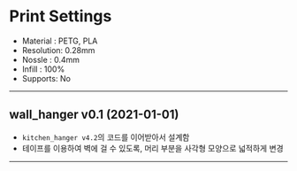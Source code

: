 # Print Settings

- Material : PETG, PLA
- Resolution: 0.28mm
- Nossle : 0.4mm
- Infill : 100%
- Supports: No

---

## wall_hanger v0.1 (2021-01-01)

- `kitchen_hanger v4.2`의 코드를 이어받아서 설계함
- 테이프를 이용하여 벽에 걸 수 있도록, 머리 부분을 사각형 모양으로 넓적하게 변경

---